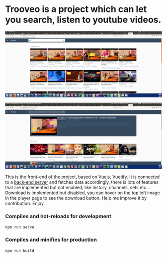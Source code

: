 # Trooveo is a project which can let you search, listen to youtube videos.
![](screenshots/Screenshot%201.png)



![](screenshots/Screenshot%202.png)

This is the front-end of the project, based on Vuejs, Vuetify.
It is connected to a [back-end server](https://github.com/joek85/YouMusic/tree/master) and fetches data accordingly, there is lots of features that are implemented but not enabled, like history, channels, sets etc...
Download is implemented but disabled, you can hover on the top left image in the player page to see the download button.
Help me improve it by contribution.
Enjoy.

### Compiles and hot-reloads for development
```
npm run serve
```

### Compiles and minifies for production
```
npm run build
```
